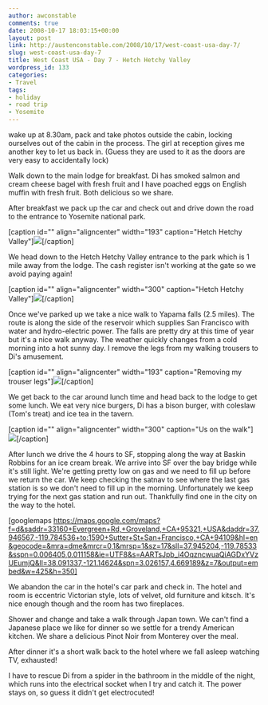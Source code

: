 ```yaml
---
author: awconstable
comments: true
date: 2008-10-17 18:03:15+00:00
layout: post
link: http://austenconstable.com/2008/10/17/west-coast-usa-day-7/
slug: west-coast-usa-day-7
title: West Coast USA - Day 7 - Hetch Hetchy Valley
wordpress_id: 133
categories:
- Travel
tags:
- holiday
- road trip
- Yosemite
---
```


wake up at 8.30am, pack and take photos outside the cabin, locking ourselves out of the cabin in the process. The girl at reception gives me another key to let us back in. (Guess they are used to it as the doors are very easy to accidentally lock)

Walk down to the main lodge for breakfast. Di has smoked salmon and cream cheese bagel with fresh fruit and I have poached eggs on English muffin with fresh fruit. Both delicious so we share.

After breakfast we pack up the car and check out and drive down the road to the entrance to Yosemite national park. 

[caption id="" align="aligncenter" width="193" caption="Hetch Hetchy Valley"][![](http://lh6.ggpht.com/_9ikV2I29FeI/SRsPP9hXudI/AAAAAAAACas/X0Mg-aU64CY/s288/IMG_3154.JPG)](http://lh6.ggpht.com/_9ikV2I29FeI/SRsPP9hXudI/AAAAAAAACas/X0Mg-aU64CY/s800/IMG_3154.JPG)[/caption]

We head down to the Hetch Hetchy Valley entrance to the park which is 1 mile away from the lodge. The cash register isn't working at the gate so we avoid paying again!

[caption id="" align="aligncenter" width="300" caption="Hetch Hetchy Valley"][![](http://lh3.ggpht.com/_9ikV2I29FeI/SRsPh0CowTI/AAAAAAAACb0/8hljUFoUr0o/s288/IMG_3176.JPG)](http://lh3.ggpht.com/_9ikV2I29FeI/SRsPh0CowTI/AAAAAAAACb0/8hljUFoUr0o/s800/IMG_3176.JPG)[/caption]

Once we've parked up we take a nice walk to Yapama falls (2.5 miles). The route is along the side of the reservoir which supplies San Francisco with water and hydro-electric power. The falls are pretty dry at this time of year but it's a nice walk anyway. The weather quickly changes from a cold morning into a hot sunny day. I remove the legs from my walking trousers to Di's amusement. 

[caption id="" align="aligncenter" width="193" caption="Removing my trouser legs"][![](http://lh6.ggpht.com/_9ikV2I29FeI/SRsPTsggDWI/AAAAAAAACa8/tyWdyRmHwk8/s288/IMG_3161.JPG)](http://lh6.ggpht.com/_9ikV2I29FeI/SRsPTsggDWI/AAAAAAAACa8/tyWdyRmHwk8/s800/IMG_3161.JPG)[/caption]

We get back to the car around lunch time and head back to the lodge to get some lunch. We eat very nice burgers, Di has a bison burger, with coleslaw (Tom's treat) and ice tea in the tavern.

[caption id="" align="aligncenter" width="300" caption="Us on the walk"][![](http://lh5.ggpht.com/_9ikV2I29FeI/SRsPZ77uikI/AAAAAAAACbU/k7TzeVyvjFs/s288/IMG_3171.JPG)](http://lh5.ggpht.com/_9ikV2I29FeI/SRsPZ77uikI/AAAAAAAACbU/k7TzeVyvjFs/s800/IMG_3171.JPG)[/caption]

After lunch we drive the 4 hours to SF, stopping along the way at Baskin Robbins for an ice cream break. We arrive into SF over the bay bridge while it's still light. We're getting pretty low on gas and we need to fill up before we return the car. We keep checking the satnav to see where the last gas station is so we don't need to fill up in the morning. Unfortunately we keep trying for the next gas station and run out. Thankfully find one in the city on the way to the hotel.

[googlemaps https://maps.google.com/maps?f=d&saddr=33160+Evergreen+Rd,+Groveland,+CA+95321,+USA&daddr=37.946567,-119.784536+to:1590+Sutter+St+San+Francisco,+CA+94109&hl=en&geocode=&mra=dme&mrcr=0,1&mrsp=1&sz=17&sll=37.945204,-119.78533&sspn=0.006405,0.011158&ie=UTF8&s=AARTsJpb_i4OqzncwuaQiAGDxYVzUEumjQ&ll=38.091337,-121.14624&spn=3.026157,4.669189&z=7&output=embed&w=425&h=350]

We abandon the car in the hotel's car park and check in. The hotel and room is eccentric Victorian style, lots of velvet, old furniture and kitsch. It's nice enough though and the room has two fireplaces.

Shower and change and take a walk through Japan town. We can't find a Japanese place we like for dinner so we settle for a trendy American kitchen. We share a delicious Pinot Noir from Monterey over the meal.

After dinner it's a short walk back to the hotel where we fall asleep watching TV, exhausted!

I have to rescue Di from a spider in the bathroom in the middle of the night, which runs into the electrical socket when I try and catch it. The power stays on, so guess it didn't get electrocuted!
